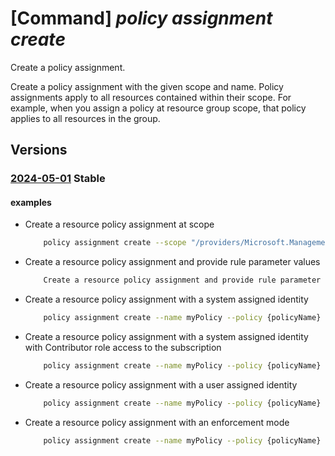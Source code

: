 # [Command] _policy assignment create_

Create a policy assignment.

Create a policy assignment with the given scope and name. Policy assignments apply to all resources contained within their scope. For example, when you assign a policy at resource group scope, that policy applies to all resources in the group.

## Versions

### [2024-05-01](/Resources/mgmt-plane/L3tzY29wZX0vcHJvdmlkZXJzL21pY3Jvc29mdC5hdXRob3JpemF0aW9uL3BvbGljeWFzc2lnbm1lbnRzL3t9/2024-05-01.xml) **Stable**

<!-- mgmt-plane /{scope}/providers/microsoft.authorization/policyassignments/{} 2024-05-01 -->

#### examples

- Create a resource policy assignment at scope
    ```bash
        policy assignment create --scope "/providers/Microsoft.Management/managementGroups/{managementGroupName}" --policy {policyName} -p "{ 'allowedLocations': { 'value': [ 'australiaeast', 'eastus', 'japaneast' ] } }"
    ```

- Create a resource policy assignment and provide rule parameter values
    ```bash
        Create a resource policy assignment and provide rule parameter values policy assignment create --policy {policyName} -p "{ 'allowedLocations': { 'value': [ 'australiaeast', 'eastus', 'japaneast' ] } }"
    ```

- Create a resource policy assignment with a system assigned identity
    ```bash
        policy assignment create --name myPolicy --policy {policyName} --mi-system-assigned --location eastus
    ```

- Create a resource policy assignment with a system assigned identity with Contributor role access to the subscription
    ```bash
        policy assignment create --name myPolicy --policy {policyName} --mi-system-assigned --identity-scope /subscriptions/{subscriptionId} --role Contributor --location eastus
    ```

- Create a resource policy assignment with a user assigned identity
    ```bash
        policy assignment create --name myPolicy --policy {policyName} -g MyResourceGroup --mi-user-assigned myAssignedId --location westus
    ```

- Create a resource policy assignment with an enforcement mode
    ```bash
        policy assignment create --name myPolicy --policy {policyName} --enforcement-mode DoNotEnforce
    ```
